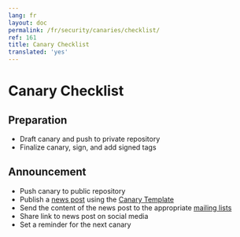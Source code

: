```yaml
---
lang: fr
layout: doc
permalink: /fr/security/canaries/checklist/
ref: 161
title: Canary Checklist
translated: 'yes'
---
```


Canary Checklist
================

Preparation
-----------

 * Draft canary and push to private repository
 * Finalize canary, sign, and add signed tags

Announcement
------------

 * Push canary to public repository
 * Publish a [news post](/news/) using the [Canary Template](/fr/security/canaries/template/)
 * Send the content of the news post to the appropriate [mailing lists](/fr/support/) 
 * Share link to news post on social media
 * Set a reminder for the next canary